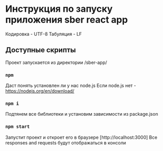 # Инструкция по запуску приложения sber react app

Кодировка - UTF-8
Табуляция - LF

## Доступные скрипты

Проект запускается из директории /sber-app/

### `npm`

Даст понять установлен ли у нас node.js
Если node.js нет - https://nodejs.org/en/download/

### `npm i`

Подтянем все библиотеки и установим зависимости из package.json

### `npm start`

Запустит проект и откроет его в браузере [http://localhost:3000]
Все responses and requests будут отображаться в консоли

